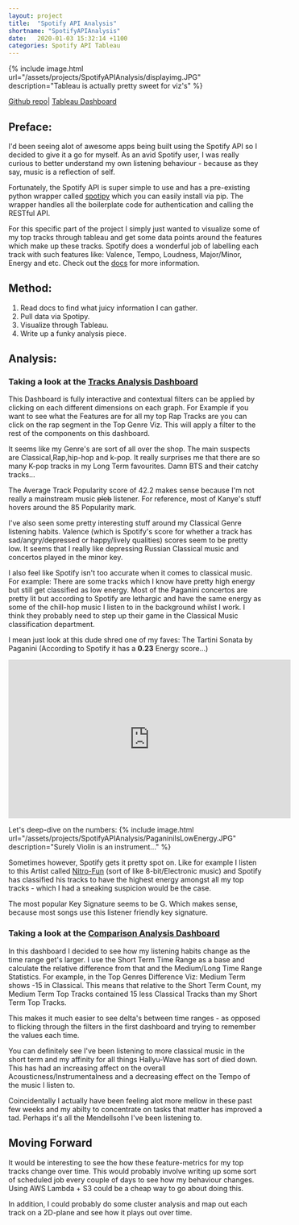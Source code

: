 ```yaml
---
layout: project
title:  "Spotify API Analysis"
shortname: "SpotifyAPIAnalysis"
date:   2020-01-03 15:32:14 +1100
categories: Spotify API Tableau
---
```

{% include image.html url="/assets/projects/SpotifyAPIAnalysis/displayimg.JPG" description="Tableau is actually pretty sweet for viz's" %}


[Github repo](https://github.com/wjia26/SpotifyAPIAnalysis)|
[Tableau Dashboard](https://public.tableau.com/profile/william8331#!/vizhome/SpotifyMyTracks/TopTracks)

## Preface:
I'd been seeing alot of awesome apps being built using the Spotify API so I decided to give it a go for myself. As an avid Spotify user, I was really curious to better understand my own listening behaviour - because as they say, music is a reflection of self.

Fortunately, the Spotify API is super simple to use and has a pre-existing python wrapper called [spotipy](https://spotipy.readthedocs.io/) which you can easily install via pip. The wrapper handles all the boilerplate code for authentication and calling the RESTful API.

For this specific part of the project I simply just wanted to visualize some of my top tracks through tableau and get some data points around the features which make up these tracks. Spotify does a wonderful job of labelling each track with such features like: Valence, Tempo, Loudness, Major/Minor, Energy and etc. Check out the [docs](https://developer.spotify.com/documentation/web-api/reference/tracks/get-several-audio-features/) for more information.

## Method:
1. Read docs to find what juicy information I can gather.
2. Pull data via Spotipy.
3. Visualize through Tableau.
4. Write up a funky analysis piece.

## Analysis:
### Taking a look at the [Tracks Analysis Dashboard](https://public.tableau.com/profile/william8331#!/vizhome/SpotifyMyTracks/TopTracks)
This Dashboard is fully interactive and contextual filters can be applied by clicking on each different dimensions on each graph. For Example if you want to see what the Features are for all my top Rap Tracks are you can click on the rap segment in the Top Genre Viz. This will apply a filter to the rest of the components on this dashboard.

It seems like my Genre's are sort of all over the shop. The main suspects are Classical,Rap,hip-hop and k-pop. It really surprises me that there are so many K-pop tracks in my Long Term favourites. Damn BTS and their catchy tracks...

The Average Track Popularity score of 42.2 makes sense because I'm not really a mainstream music ~~pleb~~ listener. For reference, most of Kanye's stuff hovers around the 85 Popularity mark.

I've also seen some pretty interesting stuff around my Classical Genre listening habits. Valence (which is Spotify's score for whether a track has sad/angry/depressed or happy/lively qualities) scores seem to be pretty low. It seems that I really like depressing Russian Classical music and concertos played in the minor key.

I also feel like Spotify isn't too accurate when it comes to classical music. For example: There are some tracks which I know have pretty high energy but still get classified as low energy. Most of the Paganini concertos are pretty lit but according to Spotify are lethargic and have the same energy as some of the chill-hop music I listen to in the background whilst I work. I think they probably need to step up their game in the Classical Music classification department.

I mean just look at this dude shred one of my faves: The Tartini Sonata by Paganini (According to Spotify it has a **0.23** Energy score...)
<iframe width="560" height="315" src="https://www.youtube.com/embed/orWePX13N3M?start=661" frameborder="0" allow="accelerometer; autoplay; encrypted-media; gyroscope; picture-in-picture" allowfullscreen></iframe>

Let's deep-dive on the numbers:
{% include image.html url="/assets/projects/SpotifyAPIAnalysis/PaganiniIsLowEnergy.JPG" description="Surely Violin is an instrument..." %}

Sometimes however, Spotify gets it pretty spot on. Like for example I listen to this Artist called [Nitro-Fun](https://www.youtube.com/watch?v=mdaCDsN1FJ0) (sort of like 8-bit/Electronic music) and Spotify has classified his tracks to have the highest energy amongst all my top tracks - which I had a sneaking suspicion would be the case. 

The most popular Key Signature seems to be G. Which makes sense, because most songs use this listener friendly key signature.

### Taking a look at the [Comparison Analysis Dashboard](https://public.tableau.com/profile/william8331#!/vizhome/SpotifyMyTracks/TopTracksDiffAnalysis)
In this dashboard I decided to see how my listening habits change as the time range get's larger. I use the Short Term Time Range as a base and calculate the relative difference from that and the Medium/Long Time Range Statistics. For example, in the Top Genres Difference Viz: Medium Term shows -15 in Classical. This means that relative to the Short Term Count, my Medium Term Top Tracks contained 15 less Classical Tracks than my Short Term Top Tracks.

This makes it much easier to see delta's between time ranges - as opposed to flicking through the filters in the first dashboard and trying to remember the values each time. 

You can definitely see I've been listening to more classical music in the short term and my affinity for all things Hallyu-Wave has sort of died down. This has had an increasing affect on the overall Acousticness/Instrumentalness and a decreasing effect on the Tempo of the music I listen to.

Coincidentally I actually have been feeling alot more mellow in these past few weeks and my abilty to concentrate on tasks that matter has improved a tad. Perhaps it's all the Mendellsohn I've been listening to. 

## Moving Forward 
It would be interesting to see the how these feature-metrics for my top tracks change over time. This would probably involve writing up some sort of scheduled job every couple of days to see how my behaviour changes. Using AWS Lambda + S3 could be a cheap way to go about doing this. 

In addition, I could probably do some cluster analysis and map out each track on a 2D-plane and see how it plays out over time. 


<!-- 
You’ll find this post in your `_posts` directory. Go ahead and edit it and re-build the site to see your changes. You can rebuild the site in many different ways, but the most common way is to run `jekyll serve`, which launches a web server and auto-regenerates your site when a file is updated.

Jekyll requires blog post files to be named according to the following format:

`YEAR-MONTH-DAY-title.MARKUP`

Where `YEAR` is a four-digit number, `MONTH` and `DAY` are both two-digit numbers, and `MARKUP` is the file extension representing the format used in the file. After that, include the necessary front matter. Take a look at the source for this post to get an idea about how it works.

Jekyll also offers powerful support for code snippets:

{% highlight ruby %}
def print_hi(name)
  puts "Hi, #{name}"
end
print_hi('Tom')
#=> prints 'Hi, Tom' to STDOUT.
{% endhighlight %}

Check out the [Jekyll docs][jekyll-docs] for more info on how to get the most out of Jekyll. File all bugs/feature requests at [Jekyll’s GitHub repo][jekyll-gh]. If you have questions, you can ask them on [Jekyll Talk][jekyll-talk].

[jekyll-docs]: https://jekyllrb.com/docs/home
[jekyll-gh]:   https://github.com/jekyll/jekyll
[jekyll-talk]: https://talk.jekyllrb.com/ -->
